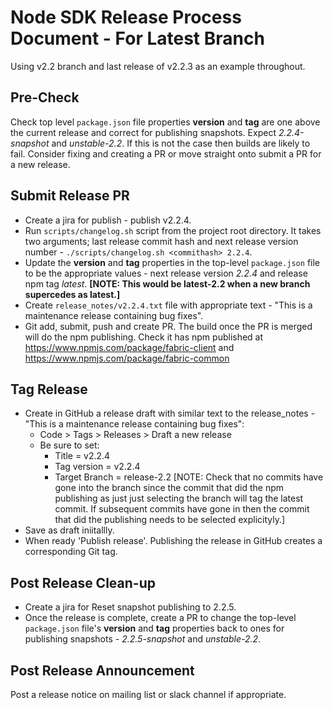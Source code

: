 # Node SDK Release Process Document - For Latest Branch

Using v2.2 branch and last release of v2.2.3 as an example throughout.

## Pre-Check

Check top level `package.json` file properties **version** and **tag** are one above the current release and correct for publishing snapshots.  Expect *2.2.4-snapshot* and *unstable-2.2*.  If this is not the case then builds are likely to fail.  Consider fixing and creating a PR or move straight onto submit a PR for a new release.

## Submit Release PR

- Create a jira for publish  - publish v2.2.4.
- Run `scripts/changelog.sh` script from the project root directory.  It takes two arguments; last release commit hash and next release version number - `./scripts/changelog.sh <commithash> 2.2.4`.
- Update the **version** and **tag** properties in the top-level `package.json` file to be the appropriate values - next release version *2.2.4* and release npm tag *latest*.  **[NOTE: This would be latest-2.2 when a new branch supercedes as latest.]**
- Create `release_notes/v2.2.4.txt` file with appropriate text - "This is a maintenance release containing bug fixes".
- Git add, submit, push and create PR.  The build once the PR is merged will do the npm publishing.  Check it has npm published at https://www.npmjs.com/package/fabric-client and https://www.npmjs.com/package/fabric-common

## Tag Release

- Create in GitHub a release draft with similar text to the release_notes - "This is a maintenance release containing bug fixes": 
    - Code > Tags > Releases > Draft a new release
    - Be sure to set:
        - Title = v2.2.4
        - Tag version = v2.2.4
        - Target Branch = release-2.2  [NOTE: Check that no commits have gone into the branch since the commit that did the npm publishing as just just selecting the branch will tag the latest commit.  If subsequent commits have gone in then the commit that did the publishing needs to be selected explicityly.]
- Save as draft iniitallly.
- When ready 'Publish release'.  Publishing the release in GitHub creates a corresponding Git tag.

## Post Release Clean-up

- Create a jira for Reset snapshot publishing to 2.2.5.
- Once the release is complete, create a PR to change the top-level `package.json` file's **version** and **tag** properties back to ones for publishing snapshots - *2.2.5-snapshot* and *unstable-2.2*.

## Post Release Announcement

Post a release notice on mailing list or slack channel if appropriate.



